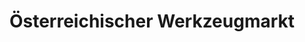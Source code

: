 ---
title: "Österreichischer Werkzeugmarkt"
url: /wien/oesterreichischer-werkzeugmarkt/
shop: Eisenwaren
---